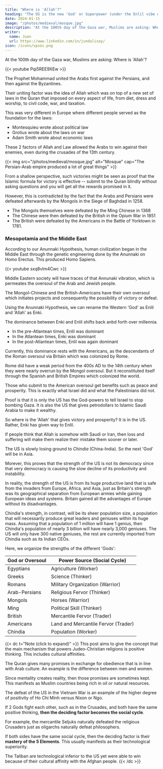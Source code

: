 ```yaml
---
title: "Where is 'Allah'?"
heading: "The US is the new 'God' or Superpower (under the Enlil vibe or pattern)"
date: 2024-01-15
image: "/photos/medieval/mosque.jpg"
description: "At the 100th day of the Gaza war, Muslims are asking: Where is the 'Allah'?"
writer:
  name: Juan
  url: https://www.linkedin.com/in/jundalisay/
icon: /icons/spsoc.png
---
```



At the 100th day of the Gaza war, Muslims are asking: Where is 'Allah'?

{{< youtube Pqi5REE9XEw >}}


<!-- The feud between Jews and Arabs have been going on for centuries. Yet it was  -->


The Prophet Mohammad united the Arabs first against the Persians, and then against the Byzantines. 

Their uniting factor was the idea of Allah which was on top of a new set of laws in the Quran that imposed on every aspect of life, from diet, dress and worship, to civil code, war, and taxation.

This was very different in Europe where different people served as the foundation for the laws:
- Montesquieu wrote about political law
- Grotius wrote about the laws on war
- Adam Smith wrote about economic laws


These 2 factors of Allah and Law allowed the Arabs to win against their enemies, even during the crusades of the 13th century.

{{< img src="/photos/medieval/mosque.jpg" alt="Mosque" cap="The Persian-Arab empire produced a lot of great things" >}}


From a shallow perspective, such victories might be seen as proof that the Islamic formula for victory is effective -- submit to the Quran blindly without asking questions and you will get all the rewards promised in it.

However, this is contradicted by the fact that the Arabs and Persians were defeated afterwards by the Mongols in the Siege of Baghdad in 1258. 

- The Mongols themselves were defeated by the Ming Chinese in 1368
- The Chinese were then defeated by the British in the Opium War in 1851
- The British were defeated by the Americans in the Battle of Yorktown in 1781. 


### Mesopotamia and the Middle East

According to our Anunnaki Hypothesis, human civilization began in the Middle East through the genetic engineering done by the Anunnaki on Homo Erectus. This produced Homo Sapiens. 

{{< youtube sxq8vIm4Cwc >}} 

Middle Eastern society will have traces of that Annunaki vibration, which is permeates the oversoul of the Arab and Jewish people. 

<!-- From the perspective of physical victories and prosperity, we can say that 'Allah' is the oversoul of the Arab-Persian people, as realized by the Prophet and Islamic scholars.  -->

The Mongol-Chinese and the British-Americans have their own oversoul which initiates projects and consequently the possibility of victory or defeat.

Using the Anunnaki Hypothesis, we can rename the Western 'God' as Enlil and 'Allah' as Enki. 

The dominance between Enki and Enlil shifts back anbd forth over millennia. 
- In the pre-Atlantean times, Enlil was dominant 
- In the Atlantean times, Enki was dominant 
- In the post-Atlantean times, Enlil was again dominant 

Currently, this dominance rests with the Americans, as the descendants of the Roman oversoul via Britain which was colonized by Rome. 

Rome did have a weak period from the 400s AD to the 14th century when they were nearly overrun by the Mongol oversoul. But it reconstituted itself through the Spanish and British Empires which colonized the world.  

<!-- If we rename this oversoul as 'God', and the Persian-Arabian oversoul as 'Allah', then it means that the US is the new 'God' in town, as the superpower for the 20th century.  -->

<!-- So the US is the new 'God' in town, representing the American oversoul.  -->

Those who submit to the American oversoul get benefits such as peace and prosperity. This is exactly what Israel did and what the Palestinians did not.

Proof is that it is only the US has the God-powers to tell Israel to stop bombing Gaza. It is also the US that gives petrodollars to Islamic Saudi Arabia to make it wealthy. 

So where is the 'Allah' that gives victory and prosperity? It is in the US. Rather, Enki has given way to Enlil.  

If people think that Allah is somehow with Saudi or Iran, then loss and suffering will make them realize their mistake them sooner or later.

The US is slowly losing ground to *Chindia* (China-India). So the next 'God' will be in Asia.

Morever, this proves that the strength of the US is not its democracy since that very democracy is causing the slow decline of its productivity and instability. 

In reality, the strength of the US is from its huge productive land that is safe from the invaders from Europe, Africa, and Asia, just as Britain's strength was its geographical separation from European armies while gaining European ideas and systems. Britain gained all the advantages of Europe without its disadvantages. 



Chindia's strength, in contrast, will be its sheer population size, a population that will necessarily produce great leaders and geniuses within its huge mass. Assuming that a population of 1 million will have 1 genius, then Chindia's population of nearly 3 billion will have nearly 3,000 geniuses. The US will only have 300 native geniuses, the rest are currently imported from Chindia such as its Indian CEOs.     


Here, we organize the strengths of the different 'Gods':


God or Oversoul | Power Source (Social Cycle)
--- | ---
Egyptians | Agriculture (Worker)
Greeks | Science (Thinker)
Romans | Military Organization (Warrior)
Arab-Persians | Religious Fervor (Thinker)
Mongols | Horses (Warrior)
Ming | Political Skill (Thinker)
British | Mercantile Fervor (Trader)
Americans | Land and Mercantile Fervor (Trader)
Chindia | Population (Worker)

<!-- Military Organization (Warrior) -->

{{< dc t="Note (click to expand)" >}}
This post aims to give the concept that the main mechanism that powers Judeo-Christian religions is positive thinking. This includes cultural affinities. 

The Quran gives many promises in exchange for obedience that is in line with Arab culture. An example is the difference between men and women. 

Since mentality creates reality, then those promises are sometimes kept. This manifests as Muslim countries being rich in oil or natural resources.

The defeat of the US in the Vietnam War is an example of the higher degree of positivity of Ho Chi Minh versus Nixon or Ngo.

If 2 Gods fight each other, such as in the Crusades, and both have the same positive thinking, **then the deciding factor becomes the social cycle**. 

For example, the mercantile Seljuks naturally defeated the religious Crusaders just as oligarchs naturally defeat philosophers.  

If both sides have the same social cycle, then the deciding factor is their **mastery of the 5 Elements**. This usually manifests as their technological superiority.

The Taliban are technological inferior to the US yet were able to win because of their cultural affinity with the Afghan people. 
{{< /dc >}}